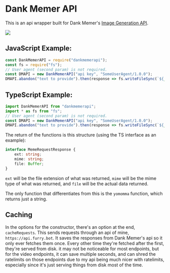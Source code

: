 # Dank Memer API
This is an api wrapper built for Dank Memer's [Image Generation API](https://dankmemer.services).

[![](https://nodei.co/npm/dankmemerapi.png)](https://npm.im/dankmemerapi)

## JavaScript Example:
```js
const DankMemerAPI = require("dankmemerapi");
const fs = require("fs");
// User agent (second param) is not required.
const DMAPI = new DankMemerAPI("api key", "SomeUserAgent/1.0.0");
DMAPI.abandon("text to provide").then(response => fs.writeFileSync(`${__dirname}/abandon.png`, response.file));
```

## TypeScript Example:
```ts
import DankMemerAPI from "dankmemerapi";
import * as fs from "fs";
// User agent (second param) is not required.
const DMAPI = new DankMemerAPI("api key", "SomeUserAgent/1.0.0");
DMAPI.abandon("text to provide").then(response => fs.writeFileSync(`${__dirname}/abandon.png`, response.file));
```

The return of the functions is this structure (using the TS interface as an example):
```ts
interface MemeRequestResponse {
    ext: string;
    mime: string;
    file: Buffer;
}
```
`ext` will be the file extension of what was returned, `mime` will be the mime type of what was returned, and `file` will be the actual data returned.

The only function that differentiates from this is the `yomomma` function, which returns just a string.


## Caching
In the options for the constructor, there's an option at the end, `cacheRequests`. This sends requests through an api of mine, `https://api.furry.bot`. It saves the responses from Dank Memer's api so it only ever fetches them once. Every other time they're fetched after the first, they're served from disk. it may not be noticeable for most endpoints, but for the video endpoints, it can save multiple seconds, and can shred the ratelimits on those endpoints due to my api being much nicer with ratelimits, especially since it's just serving things from disk most of the time.
